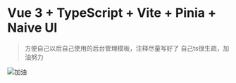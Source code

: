 # Vue 3 + TypeScript + Vite + Pinia + Naive UI
> 方便自己以后自己使用的后台管理模板，注释尽量写好了
> 自己ts很生疏，加油努力


![加油](https://s1.ax1x.com/2022/11/04/xLJw28.jpg)

